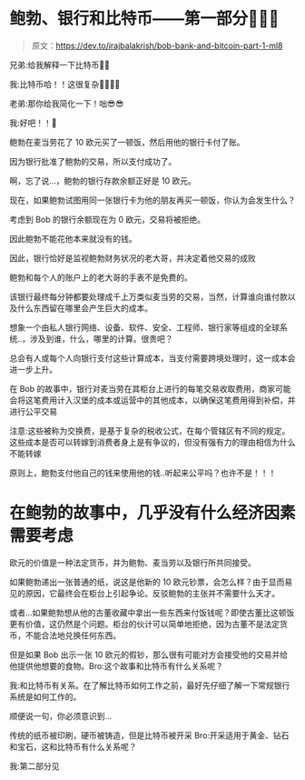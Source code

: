 # 鲍勃、银行和比特币——第一部分🍔🍕🍟

> 原文：<https://dev.to/irajbalakrish/bob-bank-and-bitcoin-part-1-ml8>

兄弟:给我解释一下比特币🧐🧐

我:比特币哈！！这很复杂🤦‍♀️🤦‍♀️

老弟:那你给我简化一下！咄😎😎

我:好吧！！🥱

鲍勃在麦当劳花了 10 欧元买了一顿饭，然后用他的银行卡付了账。

因为银行批准了鲍勃的交易，所以支付成功了。

啊，忘了说…，鲍勃的银行存款余额正好是 10 欧元。

现在，如果鲍勃试图用同一张银行卡为他的朋友再买一顿饭，你认为会发生什么？

考虑到 Bob 的银行余额现在为 0 欧元，交易将被拒绝。

因此鲍勃不能花他本来就没有的钱。

因此，银行恰好是监视鲍勃财务状况的老大哥，并决定着他交易的成败

鲍勃和每个人的账户上的老大哥的手表不是免费的。

该银行最终每分钟都要处理成千上万类似麦当劳的交易，当然，计算谁向谁付款以及什么东西留在哪里会产生巨大的成本。

想象一个由私人银行网络、设备、软件、安全、工程师、银行家等组成的全球系统..，涉及到谁，什么，哪里的计算。很贵吧？

总会有人或每个人向银行支付这些计算成本，当支付需要跨境处理时，这一成本会进一步上升。

在 Bob 的故事中，银行对麦当劳在其柜台上进行的每笔交易收取费用，商家可能会将这笔费用计入汉堡的成本或运营中的其他成本，以确保这笔费用得到补偿，并进行公平交易

注意:这些被称为交换费，是基于复杂的税收公式，在每个管辖区有不同的规定。这些成本是否可以转嫁到消费者身上是有争议的，但没有强有力的理由相信为什么不能转嫁

原则上，鲍勃支付他自己的钱来使用他的钱..听起来公平吗？也许不是！！！

# 在鲍勃的故事中，几乎没有什么经济因素需要考虑

欧元的价值是一种法定货币，并为鲍勃、麦当劳以及银行所共同接受。

如果鲍勃递出一张普通的纸，说这是他新的 10 欧元钞票，会怎么样？由于显而易见的原因，它最终会在柜台上引起争论。反驳鲍勃的主张并不需要什么天才。

或者…如果鲍勃想从他的古董收藏中拿出一些东西来付饭钱呢？即使古董比这顿饭更有价值，这仍然是个问题。柜台的伙计可以简单地拒绝，因为古董不是法定货币，不能合法地兑换任何东西。

但是如果 Bob 出示一张 10 欧元的假钞，那么很有可能对方会接受他的交易并给他提供他想要的食物。Bro:这个故事和比特币有什么关系呢？

我:和比特币有关系。在了解比特币如何工作之前，最好先仔细了解一下常规银行系统是如何工作的。

顺便说一句，你必须意识到…

传统的纸币被印刷，硬币被铸造，但是比特币被开采
Bro:开采适用于黄金、钻石和宝石，这和比特币有什么关系呢？

我:第二部分见